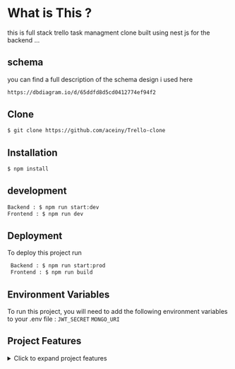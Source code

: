 
# What is This ? 
this is full stack trello task managment clone built using nest js for the backend ...


## schema
you can find a full description of the schema design i used here 
```bash 
https://dbdiagram.io/d/65ddfd8d5cd0412774ef94f2
```
## Clone
```bash
$ git clone https://github.com/aceiny/Trello-clone
```
## Installation
```bash
$ npm install
```
## development
```bash
Backend : $ npm run start:dev
Frontend : $ npm run dev
```
## Deployment

To deploy this project run

```bash
 Backend : $ npm run start:prod
 Frontend : $ npm run build
```


## Environment Variables

To run this project, you will need to add the following environment variables to your .env file : 
`JWT_SECRET`
`MONGO_URI`


## Project Features
<details>
<summary>Click to expand project features</summary>
- **User Authentication**: Allow users to sign up, log in, and log out. Use authentication to secure user-specific data and actions.

**Boards:**
- Create boards.
- View all boards a user has access to.
- Update board details (name, description, etc.).
- Delete boards (with appropriate permissions).

**Lists:**
- Create lists within a board.
- Reorder lists within a board.
- Update list details (name, color, etc.).
- Delete lists (with appropriate permissions).

**Cards:**
- Create cards within a list.
- Drag and drop cards between lists.
- Update card details (name, description, due date, etc.).
- Assign users to cards.
- Add labels to cards.
- Add attachments to cards.
- Add comments to cards.
- Delete cards (with appropriate permissions).

**Real-time Updates**: Use WebSockets or a similar technology to provide real-time updates when changes are made to boards, lists, or cards.

**Collaboration:**
- Allow multiple users to collaborate on the same board.
- Implement permissions to control who can view, edit, and delete boards, lists, and cards.

**Search**: Implement a search functionality to quickly find boards, lists, or cards based on keywords.

**Notifications:**
- Notify users of important events (e.g., when they are added to a board, when a card is assigned to them, etc.).
- Allow users to manage their notification settings.

**Archiving**: Allow users to archive boards, lists, or cards to keep their workspace organized.

**Activity Log**: Keep a log of all actions performed on boards, lists, and cards, allowing users to track changes and revert if needed.

**Mobile Responsiveness**: Ensure the application is responsive and usable on mobile devices.

**Data Backup**: Implement regular backups to prevent data loss.

**Performance Optimization**: Optimize the application for performance, especially for operations involving large numbers of boards, lists, or cards.
</details>